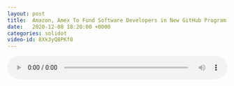 ```yaml
---
layout: post
title:  Amazon, Amex To Fund Software Developers in New GitHub Program
date:   2020-12-08 18:20:00 +0000
categories: solidot
video-id: 8Xk3yQ8PKf0
---
```


<audio src="/assets/a0039ae4492aae32635f167387a09466.mp3" style="width: 100%;" controls></audio>


